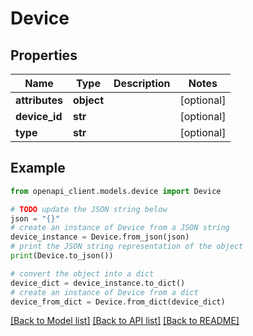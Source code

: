 # Device


## Properties

Name | Type | Description | Notes
------------ | ------------- | ------------- | -------------
**attributes** | **object** |  | [optional] 
**device_id** | **str** |  | [optional] 
**type** | **str** |  | [optional] 

## Example

```python
from openapi_client.models.device import Device

# TODO update the JSON string below
json = "{}"
# create an instance of Device from a JSON string
device_instance = Device.from_json(json)
# print the JSON string representation of the object
print(Device.to_json())

# convert the object into a dict
device_dict = device_instance.to_dict()
# create an instance of Device from a dict
device_from_dict = Device.from_dict(device_dict)
```
[[Back to Model list]](../README.md#documentation-for-models) [[Back to API list]](../README.md#documentation-for-api-endpoints) [[Back to README]](../README.md)


